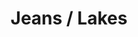 ---
ee_id: '4372'
site: '1'
type: '2'
url: 2016-100-jeans-lakes
title: Jeans / Lakes
year: '2016'
display_year: '2016'
medium: 1920x1080 H.264/MPEG-4 Part 10 looped digital file (from 11 lossless TIFS),
  media player, 65–75” flatscreen, armature, various cables
dims:
pitch:
ps:
live_url:
related:
youtube:
related_code:
imgs: jeans-lakes-2016-100-install-database-dt.jpg
subheading:
download:
add_credit:
add_credits:
commission:
layout: things-i-made
---
